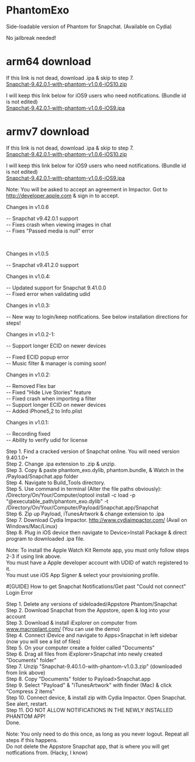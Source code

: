 # PhantomExo
Side-loadable version of Phantom for Snapchat. (Available on Cydia)

No jailbreak needed! <br />


# arm64 download
If this link is not dead, download .ipa & skip to step 7. <br />
<a href="http://www20.zippyshare.com/v/kkyL6B7P/file.html" target="_blank" class="zippyshare_link">Snapchat-9.42.0.1-with-phantom-v1.0.6-iOS10.zip</a>

I will keep this link below for iOS9 users who need notifications. (Bundle id is not edited) <br/>
<a href="http://www20.zippyshare.com/v/R6qrisod/file.html" target="_blank" class="zippyshare_link">Snapchat-9.42.0.1-with-phantom-v1.0.6-iOS9.ipa</a>


# armv7 download
If this link is not dead, download .ipa & skip to step 7. <br />
<a href="http://www92.zippyshare.com/v/Cose5n6j/file.html" target="_blank" class="zippyshare_link">Snapchat-9.42.0.1-with-phantom-v1.0.6-iOS10.zip</a>

I will keep this link below for iOS9 users who need notifications. (Bundle id is not edited) <br/>
<a href="http://www92.zippyshare.com/v/xvLWRNcd/file.html" target="_blank" class="zippyshare_link">Snapchat-9.42.0.1-with-phantom-v1.0.6-iOS9.ipa</a>


Note: You will be asked to accept an agreement in Impactor. Got to http://developer.apple.com & sign in to accept. <br/>

Changes in v1.0.6 </br>

-- Snapchat v9.42.0.1 support </br>
-- Fixes crash when viewing images in chat </br>
-- Fixes "Passed media is null" error </br>


</br>

Changes in v1.0.5 </br>

-- Snapchat v9.41.2.0 support </br>

Changes in v1.0.4: <br/>

-- Updated support for Snapchat 9.41.0.0 <br/>
-- Fixed error when validating udid <br/>

Changes in v1.0.3: <br/>

-- New way to login/keep notifications. See below installation directions for steps! <br/>

Changes in v1.0.2-1: <br/>

-- Support longer ECID on newer devices <br/>

-- Fixed ECID popup error <br/>
-- Music filter & manager is coming soon!<br/>

Changes in v1.0.2: <br/>

-- Removed Flex bar <br/>
-- Fixed "Hide Live Stories" feature<br/>
-- Fixed crash when importing a filter <br/>
-- Support longer ECID on newer devices <br/>
-- Added iPhone5,2 to Info.plist <br/>


Changes in v1.0.1: <br/>

-- Recording fixed <br/>
-- Ability to verify udid for license <br/>

Step 1. Find a cracked version of Snapchat online. You will need version 9.40.1.0+ <br />
Step 2. Change .ipa extension to .zip & unzip. <br />
Step 3. Copy & paste phantom_exo.dylib, phantom.bundle, & Watch in the /Payload/Snapchat.app folder <br />
Step 4. Navigate to Build_Tools directory. <br />
Step 5. Use command in terminal (Alter the file paths obviously): <br />
/Directory/On/Your/Computer/optool install -c load -p "@executable_path/phantom_exo.dylib" -t /Directory/On/Your/Computer/Payload/Snapchat.app/Snapchat <br />
Step 6. Zip up Payload, iTunesArtwork & change extension to .ipa <br />
Step 7. Download Cydia Impactor. http://www.cydiaimpactor.com/ (Avail on Windows/Mac/Linux)<br />
Step 8. Plug in iOS device then navigate to Device>Install Package & direct program to downloaded .ipa file. <br />

Note: To install the Apple Watch Kit Remote app, you must only follow steps 2-3 if using link above. <br />
You must have a Apple developer account with UDID of watch registered to it. <br />
You must use iOS App Signer & select your provisioning profile. <br />


#[GUIDE] How to get Snapchat Notifications/Get past "Could not connect" Login Error <br/>

Step 1. Delete any versions of sideloaded/Appstore Phantom/Snapchat <br />
Step 2. Download Snapchat from the Appstore, open & log into your account <br />
Step 3. Download & install iExplorer on computer from www.macroplant.com/‎ (You can use the demo) <br />
Step 4. Connect iDevice and navigate to Apps>Snapchat in left sidebar (now you will see a list of files) <br />
Step 5. On your computer create a folder called "Documents"<br />
Step 6. Drag all files from iExplorer>Snapchat into newly created "Documents" folder" <br />
Step 7. Unzip "Snapchat-9.40.1.0-with-phantom-v1.0.3.zip" (downloaded from link above)<br />
Step 8. Copy "Documents" folder to Payload>Snapchat.app <br />
Step 9. Select "Payload" & "iTunesArtwork" with finder (Mac) & click "Compress 2 items" <br />
Step 10. Connect device, & install zip with Cydia Impactor. Open Snapchat. See alert, restart. <br />
Step 11. DO NOT ALLOW NOTIFICATIONS IN THE NEWLY INSTALLED PHANTOM APP! <br />
Done. <br />

Note: You only need to do this once, as long as you never logout. Repeat all steps if this happens. <br />
Do not delete the Appstore Snapchat app, that is where you will get notfications from. (Hacky, I know) <br />











